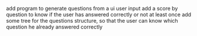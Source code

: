 add program to generate questions from a ui user input
add a score by question to know if the user has answered correctly or not at least once
add some tree for the questions structure, so that the user can know which question he already answered correctly